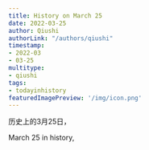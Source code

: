 ```yaml
---
title: History on March 25
date: 2022-03-25
author: Qiushi 
authorLink: "/authors/qiushi"
timestamp: 
- 2022-03
- 03-25
multitype: 
- qiushi
tags: 
- todayinhistory
featuredImagePreview: '/img/icon.png'
---
```









历史上的3月25日，

March 25 in history, 

<!--more-->

